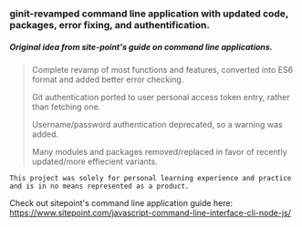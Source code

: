 ### ginit-revamped command line application with updated code, packages, error fixing, and authentification.

##### Original idea from site-point's guide on command line applications.

> Complete revamp of most functions and features, converted into ES6 format and added better error checking.
> 
> Git authentication ported to user personal access token entry, rather than fetching one.
> 
> Username/password authentication deprecated, so a warning was added.
>
> Many modules and packages removed/replaced in favor of recently updated/more effiecient variants.

`This project was solely for personal learning experience and practice and is in no means represented as a product.`

Check out sitepoint's command line application guide here: https://www.sitepoint.com/javascript-command-line-interface-cli-node-js/
